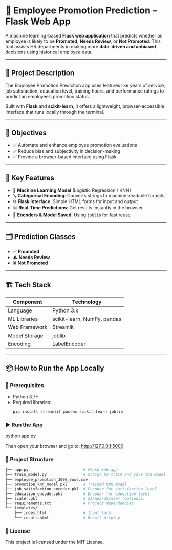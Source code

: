 # 🚀 Employee Promotion Prediction – Flask Web App

A machine learning-based **Flask web application** that predicts whether an employee is likely to be **Promoted**, **Needs Review**, or **Not Promoted**. This tool assists HR departments in making more **data-driven and unbiased** decisions using historical employee data.

---

## 📄 Project Description

The Employee Promotion Prediction app uses features like years of service, job satisfaction, education level, training hours, and performance ratings to predict an employee’s promotion status.

Built with **Flask** and **scikit-learn**, it offers a lightweight, browser-accessible interface that runs locally through the terminal.

---

## 🎯 Objectives

- ✅ Automate and enhance employee promotion evaluations
- ✅ Reduce bias and subjectivity in decision-making
- ✅ Provide a browser-based interface using Flask

---

## 🧠 Key Features

- 🤖 **Machine Learning Model** (Logistic Regression / KNN)
- 🔤 **Categorical Encoding**: Converts strings to machine-readable formats
- 🌐 **Flask Interface**: Simple HTML forms for input and output
- 📊 **Real-Time Predictions**: Get results instantly in the browser
- 💾 **Encoders & Model Saved**: Using `joblib` for fast reuse


---

## 🗂️ Prediction Classes

- ✅ **Promoted**
- ⚠️ **Needs Review**
- ❌ **Not Promoted**

---

## 🏗️ Tech Stack

| Component     | Technology           |
|---------------|----------------------|
| Language       | Python 3.x           |
| ML Libraries   | scikit-learn, NumPy, pandas |
| Web Framework  | Streamlit            |
| Model Storage  | joblib               |
| Encoding       | LabelEncoder         |

---

## 📦 How to Run the App Locally

### 🔧 Prerequisites

- Python 3.7+
- Required libraries:  
  ```bash
  pip install streamlit pandas scikit-learn joblib

### ▶️ Run the App

python app.py

Then open your browser and go to:
 http://127.0.0.1:5000

### 📁 Project Structure
```bash 
├── app.py                        # Flask web app
├── train_model.py                # Script to train and save the model
├── employee_promotion_3000_rows.csv
├── promotion_knn_model.pkl       # Trained KNN model
├── job_satisfaction_encoder.pkl  # Encoder for satisfaction level
├── education_encoder.pkl         # Encoder for education level
├── scaler.pkl                    # StandardScaler (optional)
├── requirements.txt              # Project dependencies
└── templates/
    ├── index.html                # Input form
    └── result.html               # Result display

```

### 📄 License
This project is licensed under the MIT License.


